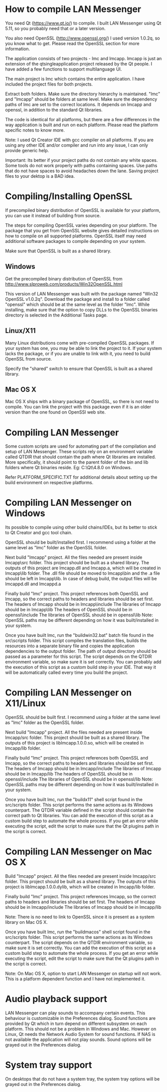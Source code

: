 How to compile LAN Messenger
============================

You need Qt (https://www.qt.io/) to compile.
I built LAN Messenger using Qt 5.11, so you probably need that or a 
later version.

You also need OpenSSL (http://www.openssl.org/)
I used version 1.0.2q, so you know what to get.
Please read the OpenSSL section for more information.

The application consists of two projects - lmc and lmcapp. lmcapp is 
just an extension of the qtsingleapplication project released by the 
Qt people. I have added a few functions to support multilanguage UI.

The main project is lmc which contains the entire application. I have
included the project files for both projects.

Extract both folders. Make sure the directory hierarchy is maintained.
"lmc" and "lmcapp" should be folders at same level. Make sure the 
dependency paths of lmc are set to the correct locations. It depends 
on lmcapp and openssl, in addition to the standard Qt libraries.

The code is identical for all platforms, but there are a few differences
in the way application is built and run on each platform. Please read
the platform specific notes to know more.

Note: I used Qt Creator IDE with gcc compiler on all platforms. If you 
are using any other IDE and/or compiler and run into any issue, I can 
only provide generic help.

Important: Its better if your project paths do not contain any white spaces.
Some tools do not work properly with paths containing spaces. Use paths that
do not have spaces to avoid headaches down the lane.
Saving project files to your dektop is a BAD idea.


Compiling/Installing OpenSSL
============================
If precompiled binary distribution of OpenSSL is available for your
platform, you can use it instead of building from source.

The steps for compiling OpenSSL varies depending on your platform.
The package that you get from OpenSSL website gives detailed instructions
on how to compile on all supported platforms. OpenSSL itself may need
additional software packages to compile depending on your system.

Make sure that OpenSSL is built as a shared library.

Windows
-------
Get the precompiled binary distribution of OpenSSL from
http://www.slproweb.com/products/Win32OpenSSL.html

This version of LAN Messenger was built with the package named
"Win32 OpenSSL v1.0.2q". Download the package and install to a folder
called "openssl" which should be at the same level as the folder "lmc". 
While installing, make sure that the option to copy DLLs to the OpenSSL
binaries directory is selected in the Additional Tasks page.

Linux/X11
---------
Many Linux distributions come with pre-compiled OpenSSL packages. If your
system has one, you may be able to link the project to it. If your system
lacks the package, or if you are unable to link with it, you need to build
OpenSSL from source.

Specify the "shared" switch to ensure that OpenSSL is built as a shared
library.

Mac OS X
--------
Mac OS X ships with a binary package of OpenSSL, so there is not need to
compile. You can link the project with this package even if it is an older 
version than the one found on OpenSSl web site.


Compiling LAN Messenger
=======================
Some custom scripts are used for automating part of the compilation and setup
of LAN Messenger. These scripts rely on an environment variable called
QTDIR that should contain the path where Qt libraries are installed. More
specifically, it should point to the parent folder of the bin and lib folders
where Qt binaries reside. Eg: C:\Qt\4.8.0 on Windows.

Refer PLATFORM_SPECIFIC.TXT for additional details about setting up the build
environment on respective platforms.


Compiling LAN Messenger on Windows
==================================
Its possible to compile using other build chains/IDEs, but its better 
to stick to Qt Creator and gcc tool chain.

OpenSSL should be built/installed first. I recommend using a folder at 
the same level as "lmc" folder as the OpenSSL folder.

Next build "lmcapp" project. All the files needed are present inside
lmcapp\src folder. This project should be built as a shared library.
The outputs of this project are lmcapp.dll and lmcapp.a, which will be
created in lmcapp\lib folder. The .dll file should be moved to 
lmcapp\bin and the .a file should be left in lmcapp\lib. In case of 
debug build, the output files will be lmcappd.dll and lmcappd.a

Finally build "lmc" project. This project references both OpenSSL and
lmcapp, so the correct paths to headers and libraries should be set
first.
The headers of lmcapp should be in lmcapp\include
The libraries of lmcapp should be in lmcapp\lib
The headers of OpenSSL should be in openssl\include
The libraries of OpenSSL should be in openssl\lib
Note: OpenSSL paths may be different depending on how it was built/installed
in your system.

Once you have built lmc, run the "buildwin32.bat" batch file found in
the src\scripts folder. This script compiles the translation files, builds 
the resources into a separate binary file and copies the application 
dependencies to the output folder. The path of output directory should 
be passed as a parameter for this script. The script depends on the QTDIR 
environment variable, so make sure it is set correctly. You can probably 
add the execution of this script as a custom build step in your IDE. That 
way it will be automatically called every time you build the project.


Compiling LAN Messenger on X11/Linux
====================================
OpenSSL should be built first. I recommend using a folder at the same
level as "lmc" folder as the OpenSSL folder.

Next build "lmcapp" project. All the files needed are present inside
lmcapp/src folder. This project should be built as a shared library.
The outputs of this project is liblmcapp.1.0.0.so, which will be
created in lmcapp/lib folder.

Finally build "lmc" project. This project references both OpenSSL and
lmcapp, so the correct paths to headers and libraries should be set
first.
The headers of lmcapp should be in lmcapp/include
The libraries of lmcapp should be in lmcapp/lib
The headers of OpenSSL should be in openssl/include
The libraries of OpenSSL should be in openssl/lib
Note: OpenSSL paths may be different depending on how it was built/installed
in your system.

Once you have built lmc, run the "buildx11" shell script found in the
src/scripts folder. This script performs the same actions as its Windows 
counterpart. The QTDIR variable defined in the script should contain the 
correct path to Qt libraries. You can add the execution of this script as 
a custom build step to automate the whole process. If you get an error 
while executing the script, edit the script to make sure that the Qt 
plugins path in the script is correct.


Compiling LAN Messenger on Mac OS X
===================================
Build "lmcapp" project. All the files needed are present inside
lmcapp/src folder. This project should be built as a shared library.
The outputs of this project is liblmcapp.1.0.0.dylib, which will be
created in lmcapp/lib folder.

Finally build "lmc" project. This project references lmcapp, so the 
correct paths to headers and libraries should be set first.
The headers of lmcapp should be in lmcapp/include
The libraries of lmcapp should be in lmcapp/lib

Note: There is no need to link to OpenSSL since it is present as a system
library on Mac OS X.

Once you have built lmc, run the "buildmacos" shell script found in the
src/scripts folder. This script performs the same actions as its Windows 
counterpart. The script depends on the QTDIR environment variable, so make 
sure it is set correctly. You can add the execution of this script as a 
custom build step to automate the whole process. If you get an error while 
executing the script, edit  the script to make sure that the Qt plugins 
path in the script is correct.

Note: On Mac OS X, option to start LAN Messenger on startup will not work.
This is a platform dependent function and I have not implemented it.


Audio playback support
======================
LAN Messenger can play sounds to accompany certain events. This behaviour
is customizable in the Preferences dialog. Sound functions are provided
by Qt which in turn depend on different subsystem on each platform. This
should not be a problem in Windows and Mac. However on Linux, Qt needs the
Network Audio System for sound functions. If NAS is not available the
application will not play sounds. Sound options will be grayed out in the
Preferences dialog.


System tray support
===================
On desktops that do not have a system tray, the system tray options will
be grayed out in the Preferences dialog.
